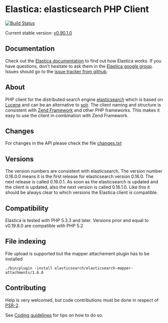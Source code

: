 Elastica: elasticsearch PHP Client
==================================
[![Build Status](https://secure.travis-ci.org/ruflin/Elastica.png?branch=master)](http://travis-ci.org/ruflin/Elastica)

Current stable version: [v0.90.1.0](https://github.com/ruflin/Elastica/tree/v0.90.1.0)

Documentation
---------------------
Check out the [Elastica documentation](http://Elastica.io/) to find out how Elastica works. If you have questions, don't hesitate to ask them in the [Elastica google group](https://groups.google.com/group/elastica-php-client). Issues should go to the [issue tracker from github](https://github.com/ruflin/Elastica/issues).

About
---------------------
PHP client for the distributed search engine [elasticsearch](http://www.elasticsearch.org/) which is
based on [Lucene](http://lucene.apache.org/java/docs/index.html) and can be an alternative to [solr](http://lucene.apache.org/solr/).
The client naming and structure is consistent with [Zend Framework](http://framework.zend.com/)
and other PHP frameworks. This makes it easy to use the client in combination with Zend Framework.

Changes
-------
For changes in the API please check the file [changes.txt](https://github.com/ruflin/Elastica/blob/master/changes.txt)

Versions
--------
The version numbers are consistent with elasticsearch. The version number 0.16.0.0 means it is the first release for elasticsearch version 0.16.0. The next release is called 0.16.0.1. As soon as the elasticsearch is updated and the client is updated, also the next version is called 0.16.1.0. Like this it should be always clear to which versions the Elastica client is compatible.

Compatibility
-------------
Elastica is tested with PHP 5.3.3 and later. Versions prior and equal to v0.19.8.0 are compatible with PHP 5.2

File indexing
-------------
File upload is supported but the mapper attachement plugin has to be installed

    ./bin/plugin -install elasticsearch/elasticsearch-mapper-attachments/1.6.0

Contributing
------------
Help is very welcomed, but code contributions must be done in respect of [PSR-2](https://github.com/php-fig/fig-standards/blob/master/accepted/PSR-2-coding-style-guide.md).

See [Coding guidelines](https://github.com/ruflin/Elastica/wiki/Coding-guidelines) for tips on how to do so.